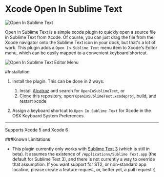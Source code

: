 Xcode Open In Sublime Text
==============================

![Open In Sublime Text](https://raw.githubusercontent.com/ryanmeisters/Xcode-Plugin-Open-Sublime-Text/master/Misc/OpenInSublimeText.gif)

Open In Sublime Text is a simple xcode plugin to quickly open a source file in Sublime Text from Xcode. Of course, you can just drag the file from the Xcode navigator onto the Sublime Text icon in your dock, but that's a lot of work. This plugin adds a `Open In Sublime Text` menu item to Xcode's Editor menu, which can be easily mapped to a convenient keyboard shortcut. 

![Open In Sublime Text Editor Menu](https://raw.githubusercontent.com/ryanmeisters/Xcode-Plugin-Open-Sublime-Text/master/Misc/OpenInSublimeTextMenu.png)


#Installation
1. Install the plugin. This can be done in 2 ways:

    1. Install [Alcatraz](http://alcatraz.io) and search for `OpenInSublimeText`, or
    2. Clone this repository, open `OpenInSublimeText.xcodeproj`, build, and restart xcode
2. Assign a keyboard shortcut to `Open In Sublime Text` for Xcode in the OSX Keyboard System Preferences. 

-----
Supports Xcode 5 and Xcode 6

###Known Limitations
- This plugin currently only works with [Sublime Text 3](http://www.sublimetext.com/3) (which is still in beta). It assumes the existence of `/Applications/Sublime Text.app` (the default for Sublime Text 3), and there is not currently a way to override that assumption. If you want support for ST2, or non-standard app location, please create a feature request, or, better yet, a pull request :)

